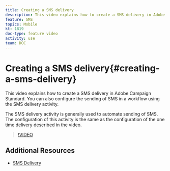 ```yaml
---
title: Creating a SMS delivery
description: This video explains how to create a SMS delivery in Adobe Campaign Standard (ACS).
feature: SMS
topics: Mobile
kt: 1819
doc-type: feature video
activity: use
team: DOC
---
```


# Creating a SMS delivery{#creating-a-sms-delivery}

This video explains how to create a SMS delivery in Adobe Campaign Standard. You can also configure the sending of SMS in a workflow using the SMS delivery activity.

The SMS delivery activity is generally used to automate sending of SMS. The configuration of this activity is the same as the configuration of the one time delivery described in the video.

>[!VIDEO](https://video.tv.adobe.com/v/25265/?quality=12)

## Additional Resources

* [SMS Delivery](https://helpx.adobe.com/campaign/standard/automating/using/sms-delivery.html#configuration)
